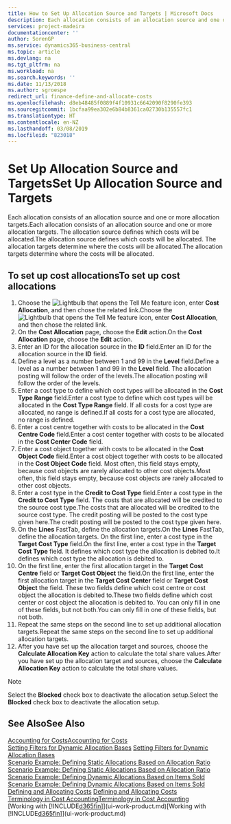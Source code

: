 ```yaml
---
title: How to Set Up Allocation Source and Targets | Microsoft Docs
description: Each allocation consists of an allocation source and one or more allocation targets. The allocation source defines which costs will be allocated. The allocation targets determine where the costs will be allocated.
services: project-madeira
documentationcenter: ''
author: SorenGP
ms.service: dynamics365-business-central
ms.topic: article
ms.devlang: na
ms.tgt_pltfrm: na
ms.workload: na
ms.search.keywords: ''
ms.date: 11/13/2018
ms.author: sgroespe
redirect_url: finance-define-and-allocate-costs
ms.openlocfilehash: d8eb48485f0889f4f10931c6642090f8290fe393
ms.sourcegitcommit: 1bcfaa99ea302e6b84b8361ca02730b135557fc1
ms.translationtype: HT
ms.contentlocale: en-NZ
ms.lasthandoff: 03/08/2019
ms.locfileid: "823018"
---
```

# <a name="set-up-allocation-source-and-targets"></a><span data-ttu-id="03973-105">Set Up Allocation Source and Targets</span><span class="sxs-lookup"><span data-stu-id="03973-105">Set Up Allocation Source and Targets</span></span>
<span data-ttu-id="03973-106">Each allocation consists of an allocation source and one or more allocation targets.</span><span class="sxs-lookup"><span data-stu-id="03973-106">Each allocation consists of an allocation source and one or more allocation targets.</span></span> <span data-ttu-id="03973-107">The allocation source defines which costs will be allocated.</span><span class="sxs-lookup"><span data-stu-id="03973-107">The allocation source defines which costs will be allocated.</span></span> <span data-ttu-id="03973-108">The allocation targets determine where the costs will be allocated.</span><span class="sxs-lookup"><span data-stu-id="03973-108">The allocation targets determine where the costs will be allocated.</span></span>  

## <a name="to-set-up-cost-allocations"></a><span data-ttu-id="03973-109">To set up cost allocations</span><span class="sxs-lookup"><span data-stu-id="03973-109">To set up cost allocations</span></span>  
1.  <span data-ttu-id="03973-110">Choose the ![Lightbulb that opens the Tell Me feature](media/ui-search/search_small.png "Tell me what you want to do") icon, enter **Cost Allocation**, and then chose the related link.</span><span class="sxs-lookup"><span data-stu-id="03973-110">Choose the ![Lightbulb that opens the Tell Me feature](media/ui-search/search_small.png "Tell me what you want to do") icon, enter **Cost Allocation**, and then chose the related link.</span></span>  
2.  <span data-ttu-id="03973-111">On the **Cost Allocation** page, choose the **Edit** action.</span><span class="sxs-lookup"><span data-stu-id="03973-111">On the **Cost Allocation** page, choose the **Edit** action.</span></span>  
3.  <span data-ttu-id="03973-112">Enter an ID for the allocation source in the **ID** field.</span><span class="sxs-lookup"><span data-stu-id="03973-112">Enter an ID for the allocation source in the **ID** field.</span></span>  
4.  <span data-ttu-id="03973-113">Define a level as a number between 1 and 99 in the **Level** field.</span><span class="sxs-lookup"><span data-stu-id="03973-113">Define a level as a number between 1 and 99 in the **Level** field.</span></span> <span data-ttu-id="03973-114">The allocation posting will follow the order of the levels.</span><span class="sxs-lookup"><span data-stu-id="03973-114">The allocation posting will follow the order of the levels.</span></span>  
5.  <span data-ttu-id="03973-115">Enter a cost type to define which cost types will be allocated in the **Cost Type Range** field.</span><span class="sxs-lookup"><span data-stu-id="03973-115">Enter a cost type to define which cost types will be allocated in the **Cost Type Range** field.</span></span> <span data-ttu-id="03973-116">If all costs for a cost type are allocated, no range is defined.</span><span class="sxs-lookup"><span data-stu-id="03973-116">If all costs for a cost type are allocated, no range is defined.</span></span>  
6.  <span data-ttu-id="03973-117">Enter a cost centre together with costs to be allocated in the **Cost Centre Code** field.</span><span class="sxs-lookup"><span data-stu-id="03973-117">Enter a cost center together with costs to be allocated in the **Cost Center Code** field.</span></span>  
7.  <span data-ttu-id="03973-118">Enter a cost object together with costs to be allocated in the **Cost Object Code** field.</span><span class="sxs-lookup"><span data-stu-id="03973-118">Enter a cost object together with costs to be allocated in the **Cost Object Code** field.</span></span> <span data-ttu-id="03973-119">Most often, this field stays empty, because cost objects are rarely allocated to other cost objects.</span><span class="sxs-lookup"><span data-stu-id="03973-119">Most often, this field stays empty, because cost objects are rarely allocated to other cost objects.</span></span>  
8.  <span data-ttu-id="03973-120">Enter a cost type in the **Credit to Cost Type** field.</span><span class="sxs-lookup"><span data-stu-id="03973-120">Enter a cost type in the **Credit to Cost Type** field.</span></span> <span data-ttu-id="03973-121">The costs that are allocated will be credited to the source cost type.</span><span class="sxs-lookup"><span data-stu-id="03973-121">The costs that are allocated will be credited to the source cost type.</span></span> <span data-ttu-id="03973-122">The credit posting will be posted to the cost type given here.</span><span class="sxs-lookup"><span data-stu-id="03973-122">The credit posting will be posted to the cost type given here.</span></span>  
9. <span data-ttu-id="03973-123">On the **Lines** FastTab, define the allocation targets.</span><span class="sxs-lookup"><span data-stu-id="03973-123">On the **Lines** FastTab, define the allocation targets.</span></span> <span data-ttu-id="03973-124">On the first line, enter a cost type in the **Target Cost Type** field.</span><span class="sxs-lookup"><span data-stu-id="03973-124">On the first line, enter a cost type in the **Target Cost Type** field.</span></span> <span data-ttu-id="03973-125">It defines which cost type the allocation is debited to.</span><span class="sxs-lookup"><span data-stu-id="03973-125">It defines which cost type the allocation is debited to.</span></span>  
10. <span data-ttu-id="03973-126">On the first line, enter the first allocation target in the **Target Cost Centre** field or **Target Cost Object** the field.</span><span class="sxs-lookup"><span data-stu-id="03973-126">On the first line, enter the first allocation target in the **Target Cost Center** field or **Target Cost Object** the field.</span></span> <span data-ttu-id="03973-127">These two fields define which cost centre or cost object the allocation is debited to.</span><span class="sxs-lookup"><span data-stu-id="03973-127">These two fields define which cost center or cost object the allocation is debited to.</span></span> <span data-ttu-id="03973-128">You can only fill in one of these fields, but not both.</span><span class="sxs-lookup"><span data-stu-id="03973-128">You can only fill in one of these fields, but not both.</span></span>  
11. <span data-ttu-id="03973-129">Repeat the same steps on the second line to set up additional allocation targets.</span><span class="sxs-lookup"><span data-stu-id="03973-129">Repeat the same steps on the second line to set up additional allocation targets.</span></span>  
12. <span data-ttu-id="03973-130">After you have set up the allocation target and sources, choose the **Calculate Allocation Key** action to calculate the total share values.</span><span class="sxs-lookup"><span data-stu-id="03973-130">After you have set up the allocation target and sources, choose the **Calculate Allocation Key** action to calculate the total share values.</span></span>  

> [!NOTE]  
>  <span data-ttu-id="03973-131">Select the **Blocked** check box to deactivate the allocation setup.</span><span class="sxs-lookup"><span data-stu-id="03973-131">Select the **Blocked** check box to deactivate the allocation setup.</span></span>  

## <a name="see-also"></a><span data-ttu-id="03973-132">See Also</span><span class="sxs-lookup"><span data-stu-id="03973-132">See Also</span></span>  
[<span data-ttu-id="03973-133">Accounting for Costs</span><span class="sxs-lookup"><span data-stu-id="03973-133">Accounting for Costs</span></span>](finance-manage-cost-accounting.md)  
 <span data-ttu-id="03973-134">[Setting Filters for Dynamic Allocation Bases](finance-setting-filters-for-dynamic-allocation-bases.md) </span><span class="sxs-lookup"><span data-stu-id="03973-134">[Setting Filters for Dynamic Allocation Bases](finance-setting-filters-for-dynamic-allocation-bases.md) </span></span>  
 <span data-ttu-id="03973-135">[Scenario Example: Defining Static Allocations Based on Allocation Ratio](finance-scenario-example-defining-static-allocations-based-on-allocation-ratio.md) </span><span class="sxs-lookup"><span data-stu-id="03973-135">[Scenario Example: Defining Static Allocations Based on Allocation Ratio](finance-scenario-example-defining-static-allocations-based-on-allocation-ratio.md) </span></span>  
 <span data-ttu-id="03973-136">[Scenario Example: Defining Dynamic Allocations Based on Items Sold](finance-scenario-example-defining-dynamic-allocations-based-on-items-sold.md) </span><span class="sxs-lookup"><span data-stu-id="03973-136">[Scenario Example: Defining Dynamic Allocations Based on Items Sold](finance-scenario-example-defining-dynamic-allocations-based-on-items-sold.md) </span></span>  
 <span data-ttu-id="03973-137">[Defining and Allocating Costs](finance-define-and-allocate-costs.md) </span><span class="sxs-lookup"><span data-stu-id="03973-137">[Defining and Allocating Costs](finance-define-and-allocate-costs.md) </span></span>  
 [<span data-ttu-id="03973-138">Terminology in Cost Accounting</span><span class="sxs-lookup"><span data-stu-id="03973-138">Terminology in Cost Accounting</span></span>](finance-terminology-in-cost-accounting.md)  
 <span data-ttu-id="03973-139">[Working with [!INCLUDE[d365fin](includes/d365fin_md.md)]](ui-work-product.md)</span><span class="sxs-lookup"><span data-stu-id="03973-139">[Working with [!INCLUDE[d365fin](includes/d365fin_md.md)]](ui-work-product.md)</span></span>
